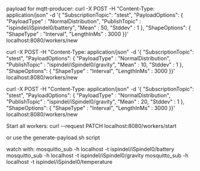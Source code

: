 payload for mqtt-producer:
curl -X POST -H "Content-Type: application/json" -d '{ "SubscriptionTopic": "stest", "PayloadOptions": { "PayloadType" : "NormalDistribution", "PublishTopic" : "ispindel/iSpindel0/battery", "Mean" : 50, "Stddev" : 1 }, "ShapeOptions": { "ShapeType" : "Interval", "LengthInMs" : 3000 }}' localhost:8080/workers/new

 curl -X POST -H "Content-Type: application/json" -d '{ "SubscriptionTopic": "stest", "PayloadOptions": { "PayloadType" : "NormalDistribution", "PublishTopic" : "ispindel/iSpindel0/gravity", "Mean" : 10, "Stddev" : 1 }, "ShapeOptions": { "ShapeType" : "Interval", "LengthInMs" : 3000 }}' localhost:8080/workers/new

 curl -X POST -H "Content-Type: application/json" -d '{ "SubscriptionTopic": "stest", "PayloadOptions": { "PayloadType" : "NormalDistribution", "PublishTopic" : "ispindel/iSpindel0/gravity", "Mean" : 20, "Stddev" : 1 }, "ShapeOptions": { "ShapeType" : "Interval", "LengthInMs" : 3000 }}' localhost:8080/workers/new

Start all workers:
curl --request PATCH localhost:8080/workers/start

or use the generate-payload.sh script

watch with:
mosquitto_sub -h localhost -t ispindel/iSpindel0/battery
mosquitto_sub -h localhost -t ispindel/iSpindel0/gravity
mosquitto_sub -h localhost -t ispindel/iSpindel0/temperature
